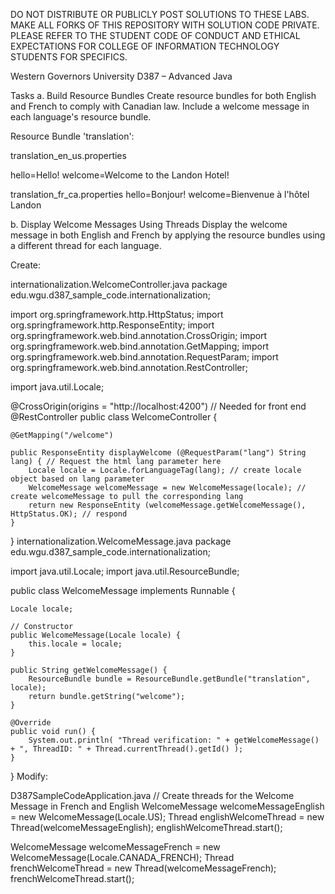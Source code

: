 DO NOT DISTRIBUTE OR PUBLICLY POST SOLUTIONS TO THESE LABS. MAKE ALL FORKS OF THIS REPOSITORY WITH SOLUTION CODE PRIVATE. PLEASE REFER TO THE STUDENT CODE OF CONDUCT AND ETHICAL EXPECTATIONS FOR COLLEGE OF INFORMATION TECHNOLOGY STUDENTS FOR SPECIFICS.

Western Governors University
D387 – Advanced Java

Tasks
a. Build Resource Bundles
Create resource bundles for both English and French to comply with Canadian law. Include a welcome message in each language's resource bundle.

Resource Bundle 'translation':

translation_en_us.properties

hello=Hello!
welcome=Welcome to the Landon Hotel!

translation_fr_ca.properties
hello=Bonjour!
welcome=Bienvenue à l'hôtel Landon

b. Display Welcome Messages Using Threads
Display the welcome message in both English and French by applying the resource bundles using a different thread for each language.

Create:

internationalization.WelcomeController.java
package edu.wgu.d387_sample_code.internationalization;

import org.springframework.http.HttpStatus;
import org.springframework.http.ResponseEntity;
import org.springframework.web.bind.annotation.CrossOrigin;
import org.springframework.web.bind.annotation.GetMapping;
import org.springframework.web.bind.annotation.RequestParam;
import org.springframework.web.bind.annotation.RestController;

import java.util.Locale;

@CrossOrigin(origins = "http://localhost:4200") // Needed for front end
@RestController
public class WelcomeController {

    @GetMapping("/welcome")

    public ResponseEntity displayWelcome (@RequestParam("lang") String lang) { // Request the html lang parameter here
        Locale locale = Locale.forLanguageTag(lang); // create locale object based on lang parameter
        WelcomeMessage welcomeMessage = new WelcomeMessage(locale); // create welcomeMessage to pull the corresponding lang
        return new ResponseEntity (welcomeMessage.getWelcomeMessage(), HttpStatus.OK); // respond
    }
}
internationalization.WelcomeMessage.java
package edu.wgu.d387_sample_code.internationalization;

import java.util.Locale;
import java.util.ResourceBundle;

public class WelcomeMessage implements Runnable {

    Locale locale;

    // Constructor
    public WelcomeMessage(Locale locale) {
        this.locale = locale;
    }

    public String getWelcomeMessage() {
        ResourceBundle bundle = ResourceBundle.getBundle("translation", locale);
        return bundle.getString("welcome");
    }

    @Override
    public void run() {
        System.out.println( "Thread verification: " + getWelcomeMessage() + ", ThreadID: " + Thread.currentThread().getId() );
    }
}
Modify:

D387SampleCodeApplication.java
// Create threads for the Welcome Message in French and English
WelcomeMessage welcomeMessageEnglish = new WelcomeMessage(Locale.US);
Thread englishWelcomeThread = new Thread(welcomeMessageEnglish);
englishWelcomeThread.start();

WelcomeMessage welcomeMessageFrench = new WelcomeMessage(Locale.CANADA_FRENCH);
Thread frenchWelcomeThread = new Thread(welcomeMessageFrench);
frenchWelcomeThread.start();


